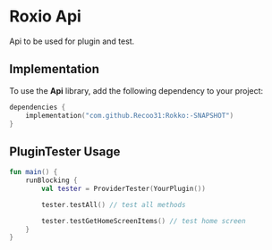 # Roxio Api

Api to be used for plugin and test.

## Implementation

To use the **Api** library, add the following dependency to your project:

```kt
dependencies {
    implementation("com.github.Recoo31:Rokko:-SNAPSHOT")
}
```

## PluginTester Usage
```kt
fun main() {
    runBlocking {
        val tester = ProviderTester(YourPlugin())

        tester.testAll() // test all methods

        tester.testGetHomeScreenItems() // test home screen
    }
}
```
